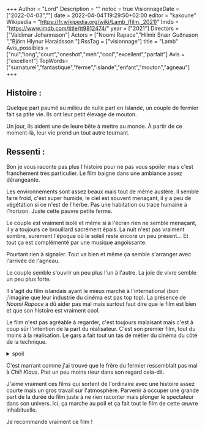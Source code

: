 +++
Author = "Lord"
Description = ""
notoc = true
VisionnageDate = ["2022-04-03",""]
date = 2022-04-04T19:29:50+02:00
editor = "kakoune"
Wikipedia = "https://fr.wikipedia.org/wiki/Lamb_(film,_2021)"
Imdb = "https://www.imdb.com/title/tt9812474/"
year = ["2021"]
Directors = ["Valdimar Johannsson"]
Actors = ["Noomi Rapace","Hilmir Snær Guðnason ","Björn Hlynur Haraldsson "]
RssTag = ["visionnage"]
title = "Lamb"
Avis_possibles = ["nul","long","court","oneshot","meh","cool","excellent","parfait"]
Avis = ["excellent"] 
TopWords=["surnaturel","fantastique","ferme","islande","enfant","mouton","agneau"]
+++
## Histoire :
Quelque part paumé au milieu de nulle part en Islande, un couple de fermier fait sa ptite vie.
Ils ont leur petit élevage de mouton.

Un jour, ils aident une de leure bête à mettre au monde.
À partir de ce moment-là, leur vie prend un tout autre tournant.

## Ressenti :
Bon je vous raconte pas plus l'histoire pour ne pas vous spoiler mais c'est franchement très particulier.
Le film baigne dans une ambiance assez dérangeante.

Les environnements sont assez beaux mais tout de même austère.
Il semble faire froid, c'est super humide, le ciel est souvent menaçant, il y a peu de végétation si ce n'est de l'herbe.
Pas une habitation ou trace humaine à l'horizon.
Juste cette pauvre petite ferme.

Le couple est vraiment isolé et même si à l'écran rien ne semble menaçant, il y a toujours ce brouillard sacrément épais.
La nuit n'est pas vraiment sombre, surement l'époque où le soleil reste encore un peu présent…
Et tout ça est complémenté par une musique angoissante.

Pourtant rien à signaler.
Tout va bien et même ça semble s'arranger avec l'arrivée de l'agneau.

Le couple semble s'ouvrir un peu plus l'un à l'autre.
La joie de vivre semble un peu plus forte.

Il s'agit du film islandais ayant le mieux marché à l'international (bon j'imagine que leur industrie du cinéma est pas top top).
La présence de *Noomi Rapace* a dû aider pas mal mais surtout faut dire que le film est bien et que son histoire est vraiment cool.

Le film n'est pas agréable à regarder, c'est toujours malaisant mais c'est à coup sûr l'intention de la part du réalisateur.
C'est son premier film, tout du moins à la réalisation.
Le gars a fait tout un tas de métier du cinéma du côté de la technique.

<details><summary>spoil</summary>

Bon allez je vous crache le morceau ici.
Le mignon ptit agneau qui nait.
Et bhé …
Il est mi-agneau mi-humain.

Il a une tête d'agneau, une patte d'agneau et tout le reste est un corps humain.

Les parents ont perdu un gamin et là, ce bébé devient du coup leur nouvel enfant.
Du coup, ils le retirent de la grange et le font vivre à l'intérieur, le nourisse comme un humain.
Et pourtant il ne parle pas mais semble comprendre ce qu'on lui raconte.

<details><summary>spoil dans le spoil</summary>

Bon maintenant que je vous ai ruiné la surprise, laissez-moi vous ruiner la fin !

Alors en fait, la mère de l'agneau (brebis) tentait de voir son gamin et semblait de plus en plus insistante.
La mère (humaine) a donc décidé d'aller zigouiller la mère (brebis).

Le temps passe toussa.

Un jour, alors que le père (humain) se promène avec l'agneau (60% humain (à vue de nez)) ils tombent nez-à-nez avec ce qui semble être le père mouton (mais visiblement 60% humain (là aussi c'est à la louche)).
Et là, le père (mouton mais pas totalement) sort un fusil et tue le père (humain).
Il part ensuite avec l'agneau (humain 60%).

Bref, chaque couple a tué le partenaire l'un de l'autre.
Le gamin est retourné auprès de son papa.
Tout est bien qui fini bien (ou pas).

</details>

Franchement j'ai capté direct que le mioche était pas normal.
Même si on nous le planque pendant une bonne demi-heure.
Quand enfin on nous dévoile la supercherie j'étais content de voir cette chimère.

D'ailleurs pour un ptit film j'ai trouvé que l'incrustation du bestiau était pas trop mal.

</details>

C'est marrant comme j'ai trouvé que le frêre du fermier ressemblait pas mal à *Chili Klaus*.
Ptet un peu moins rieur dans son regard cela-dit.

J'aime vraiment ces films qui sortent de l'ordinaire avec une histoire assez courte mais un gros travail sur l'atmosphère.
Parvenir à occuper une grande part de la durée du film juste à ne rien raconter mais plonger le spectateur dans son univers.
Ici, ça marche au poil et ça fait tout le film de cette œuvre inhabituelle.

Je recommande vraiment ce film !

